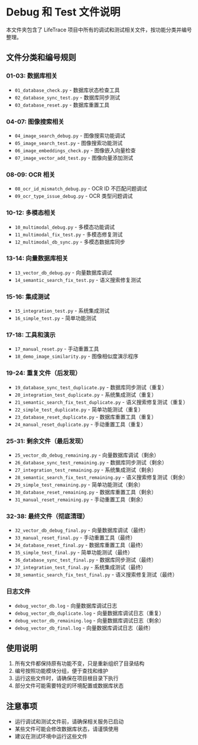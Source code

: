 # Debug 和 Test 文件说明

本文件夹包含了 LifeTrace 项目中所有的调试和测试相关文件，按功能分类并编号整理。

## 文件分类和编号规则

### 01-03: 数据库相关
- `01_database_check.py` - 数据库状态检查工具
- `02_database_sync_test.py` - 数据库同步测试
- `03_database_reset.py` - 数据库重置工具

### 04-07: 图像搜索相关
- `04_image_search_debug.py` - 图像搜索功能调试
- `05_image_search_test.py` - 图像搜索功能测试
- `06_image_embeddings_check.py` - 图像嵌入向量检查
- `07_image_vector_add_test.py` - 图像向量添加测试

### 08-09: OCR 相关
- `08_ocr_id_mismatch_debug.py` - OCR ID 不匹配问题调试
- `09_ocr_type_issue_debug.py` - OCR 类型问题调试

### 10-12: 多模态相关
- `10_multimodal_debug.py` - 多模态功能调试
- `11_multimodal_fix_test.py` - 多模态修复测试
- `12_multimodal_db_sync.py` - 多模态数据库同步

### 13-14: 向量数据库相关
- `13_vector_db_debug.py` - 向量数据库调试
- `14_semantic_search_fix_test.py` - 语义搜索修复测试

### 15-16: 集成测试
- `15_integration_test.py` - 系统集成测试
- `16_simple_test.py` - 简单功能测试

### 17-18: 工具和演示
- `17_manual_reset.py` - 手动重置工具
- `18_demo_image_similarity.py` - 图像相似度演示程序

### 19-24: 重复文件（后发现）
- `19_database_sync_test_duplicate.py` - 数据库同步测试（重复）
- `20_integration_test_duplicate.py` - 系统集成测试（重复）
- `21_semantic_search_fix_test_duplicate.py` - 语义搜索修复测试（重复）
- `22_simple_test_duplicate.py` - 简单功能测试（重复）
- `23_database_reset_duplicate.py` - 数据库重置工具（重复）
- `24_manual_reset_duplicate.py` - 手动重置工具（重复）

### 25-31: 剩余文件（最后发现）
- `25_vector_db_debug_remaining.py` - 向量数据库调试（剩余）
- `26_database_sync_test_remaining.py` - 数据库同步测试（剩余）
- `27_integration_test_remaining.py` - 系统集成测试（剩余）
- `28_semantic_search_fix_test_remaining.py` - 语义搜索修复测试（剩余）
- `29_simple_test_remaining.py` - 简单功能测试（剩余）
- `30_database_reset_remaining.py` - 数据库重置工具（剩余）
- `31_manual_reset_remaining.py` - 手动重置工具（剩余）

### 32-38: 最终文件（彻底清理）
- `32_vector_db_debug_final.py` - 向量数据库调试（最终）
- `33_manual_reset_final.py` - 手动重置工具（最终）
- `34_database_reset_final.py` - 数据库重置工具（最终）
- `35_simple_test_final.py` - 简单功能测试（最终）
- `36_database_sync_test_final.py` - 数据库同步测试（最终）
- `37_integration_test_final.py` - 系统集成测试（最终）
- `38_semantic_search_fix_test_final.py` - 语义搜索修复测试（最终）

### 日志文件
- `debug_vector_db.log` - 向量数据库调试日志
- `debug_vector_db_duplicate.log` - 向量数据库调试日志（重复）
- `debug_vector_db_remaining.log` - 向量数据库调试日志（剩余）
- `debug_vector_db_final.log` - 向量数据库调试日志（最终）

## 使用说明

1. 所有文件都保持原有功能不变，只是重新组织了目录结构
2. 编号按照功能模块分组，便于查找和维护
3. 运行这些文件时，请确保在项目根目录下执行
4. 部分文件可能需要特定的环境配置或数据库状态

## 注意事项

- 运行调试和测试文件前，请确保相关服务已启动
- 某些文件可能会修改数据库状态，请谨慎使用
- 建议在测试环境中运行这些文件